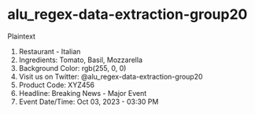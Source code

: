 # alu_regex-data-extraction-group20
Plaintext
1. Restaurant - Italian
2. Ingredients: Tomato, Basil, Mozzarella
3. Background Color: rgb(255, 0, 0)
4. Visit us on Twitter: @alu_regex-data-extraction-group20
5. Product Code: XYZ456
6. Headline: Breaking News - Major Event
7. Event Date/Time: Oct 03, 2023 - 03:30 PM
